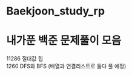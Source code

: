 # Baekjoon_study_rp
<h1>내가푼 백준 문제풀이 모음</h1>
<div>11286 절대값 힙</div>
<div>1260 DFS와 BFS (배열과 연결리스트로 둘다 풀 예정)</div>
